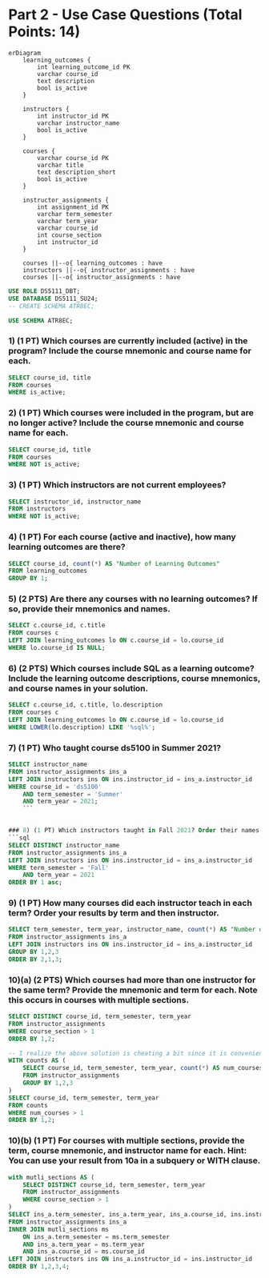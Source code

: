 # Part 2 - Use Case Questions (Total Points: 14)

```mermaid
erDiagram
    learning_outcomes {
        int learning_outcome_id PK
        varchar course_id
        text description
        bool is_active
    }

    instructors {
        int instructor_id PK
        varchar instructor_name
        bool is_active
    }

    courses {
        varchar course_id PK
        varchar title
        text description_short
        bool is_active
    }

    instructor_assignments {
        int assignment_id PK
        varchar term_semester
        varchar term_year
        varchar course_id
        int course_section
        int instructor_id
    }

    courses ||--o{ learning_outcomes : have
    instructors ||--o{ instructor_assignments : have
    courses ||--o{ instructor_assignments : have
```

```sql
USE ROLE DS5111_DBT;
USE DATABASE DS5111_SU24;
-- CREATE SCHEMA ATR8EC;

USE SCHEMA ATR8EC;
```

### 1) (1 PT) Which courses are currently included (active) in the program? Include the course mnemonic and course name for each.
```sql
SELECT course_id, title
FROM courses
WHERE is_active;
```


### 2) (1 PT) Which courses were included in the program, but are no longer active? Include the course mnemonic and course name for each.
```sql
SELECT course_id, title
FROM courses
WHERE NOT is_active;
```


### 3) (1 PT) Which instructors are not current employees?
```sql
SELECT instructor_id, instructor_name
FROM instructors
WHERE NOT is_active;
```


### 4) (1 PT) For each course (active and inactive), how many learning outcomes are there?
```sql
SELECT course_id, count(*) AS "Number of Learning Outcomes"
FROM learning_outcomes
GROUP BY 1;
```


### 5) (2 PTS) Are there any courses with no learning outcomes? If so, provide their mnemonics and names.
```sql
SELECT c.course_id, c.title
FROM courses c
LEFT JOIN learning_outcomes lo ON c.course_id = lo.course_id
WHERE lo.course_id IS NULL;
```


### 6) (2 PTS) Which courses include SQL as a learning outcome? Include the learning outcome descriptions, course mnemonics, and course names in your solution.
```sql
SELECT c.course_id, c.title, lo.description
FROM courses c
LEFT JOIN learning_outcomes lo ON c.course_id = lo.course_id
WHERE LOWER(lo.description) LIKE '%sql%';
```


### 7) (1 PT) Who taught course ds5100 in Summer 2021?
```sql
SELECT instructor_name
FROM instructor_assignments ins_a
LEFT JOIN instructors ins ON ins.instructor_id = ins_a.instructor_id
WHERE course_id = 'ds5100'
    AND term_semester = 'Summer'
    AND term_year = 2021;
    ```


### 8) (1 PT) Which instructors taught in Fall 2021? Order their names alphabetically, making sure the names are unique.
```sql
SELECT DISTINCT instructor_name
FROM instructor_assignments ins_a
LEFT JOIN instructors ins ON ins.instructor_id = ins_a.instructor_id
WHERE term_semester = 'Fall'
    AND term_year = 2021
ORDER BY 1 asc;
```


### 9) (1 PT) How many courses did each instructor teach in each term? Order your results by term and then instructor.
```sql
SELECT term_semester, term_year, instructor_name, count(*) AS "Number of Courses Taught"
FROM instructor_assignments ins_a
LEFT JOIN instructors ins ON ins.instructor_id = ins_a.instructor_id
GROUP BY 1,2,3
ORDER BY 2,1,3;
```


### 10)(a) (2 PTS) Which courses had more than one instructor for the same term? Provide the mnemonic and term for each. Note this occurs in courses with multiple sections.
```sql
SELECT DISTINCT course_id, term_semester, term_year
FROM instructor_assignments
WHERE course_section > 1
ORDER BY 1,2;

-- I realize the above solution is cheating a bit since it is convenient the way I set up the database, so I have provided an alternative below:
WITH counts AS (
    SELECT course_id, term_semester, term_year, count(*) AS num_courses
    FROM instructor_assignments
    GROUP BY 1,2,3
)
SELECT course_id, term_semester, term_year
FROM counts
WHERE num_courses > 1
ORDER BY 1,2;
```


### 10)(b) (1 PT) For courses with multiple sections, provide the term, course mnemonic, and instructor name for each. Hint: You can use your result from 10a in a subquery or WITH clause.
```sql
with mutli_sections AS (
    SELECT DISTINCT course_id, term_semester, term_year
    FROM instructor_assignments
    WHERE course_section > 1
)
SELECT ins_a.term_semester, ins_a.term_year, ins_a.course_id, ins.instructor_name
FROM instructor_assignments ins_a
INNER JOIN mutli_sections ms
    ON ins_a.term_semester = ms.term_semester
    AND ins_a.term_year = ms.term_year
    AND ins_a.course_id = ms.course_id
LEFT JOIN instructors ins ON ins_a.instructor_id = ins.instructor_id
ORDER BY 1,2,3,4;
```